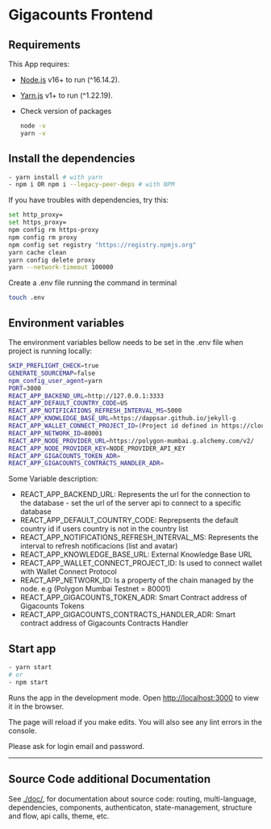 # Gigacounts Frontend

## Requirements 

This App requires:

- [Node.js](https://nodejs.org/) v16+ to run (^16.14.2).
- [Yarn.js](https://classic.yarnpkg.com/en/docs/install) v1+ to run (^1.22.19).

- Check version of packages

  ```sh
  node -v
  yarn -v
  ```

## Install the dependencies

```sh
- yarn install # with yarn
- npm i OR npm i --legacy-peer-deps # with NPM
```

If you have troubles with dependencies, try this:

```sh
set http_proxy=
set https_proxy=
npm config rm https-proxy
npm config rm proxy
npm config set registry "https://registry.npmjs.org"
yarn cache clean
yarn config delete proxy
yarn --network-timeout 100000
```

Create a .env file running the command in terminal

```sh
touch .env
```

## Environment variables

The environment variables bellow needs to be set in the .env file when project is running locally:

```sh
SKIP_PREFLIGHT_CHECK=true
GENERATE_SOURCEMAP=false
npm_config_user_agent=yarn
PORT=3000
REACT_APP_BACKEND_URL=http://127.0.0.1:3333
REACT_APP_DEFAULT_COUNTRY_CODE=US
REACT_APP_NOTIFICATIONS_REFRESH_INTERVAL_MS=5000
REACT_APP_KNOWLEDGE_BASE_URL=https://dappsar.github.io/jekyll-g
REACT_APP_WALLET_CONNECT_PROJECT_ID=(Project id defined in https://cloud.walletconnect.com/)
REACT_APP_NETWORK_ID=80001
REACT_APP_NODE_PROVIDER_URL=https://polygon-mumbai.g.alchemy.com/v2/
REACT_APP_NODE_PROVIDER_KEY=NODE_PROVIDER_API_KEY
REACT_APP_GIGACOUNTS_TOKEN_ADR=
REACT_APP_GIGACOUNTS_CONTRACTS_HANDLER_ADR=
```

Some Variable description:

- REACT_APP_BACKEND_URL: Represents the url for the connection to the database - set the url of the server api to connect to a specific database
- REACT_APP_DEFAULT_COUNTRY_CODE: Reprepsents the default country id if users country is not in the country list
- REACT_APP_NOTIFICATIONS_REFRESH_INTERVAL_MS: Represents the interval to refresh notificacions (list and avatar)
- REACT_APP_KNOWLEDGE_BASE_URL: External Knowledge Base URL
- REACT_APP_WALLET_CONNECT_PROJECT_ID: Is used to connect wallet with Wallet Connect Protocol
- REACT_APP_NETWORK_ID: Is a property of the chain managed by the node. e.g (Polygon Mumbai Testnet = 80001)
- REACT_APP_GIGACOUNTS_TOKEN_ADR: Smart Contract address of Gigacounts Tokens
- REACT_APP_GIGACOUNTS_CONTRACTS_HANDLER_ADR: Smart contract address of Gigacounts Contracts Handler
## Start app

```sh
- yarn start
# or
- npm start
```

Runs the app in the development mode.
Open [http://localhost:3000](http://localhost:3000) to view it in the browser.

The page will reload if you make edits.
You will also see any lint errors in the console.

Please ask for login email and password.

---

## Source Code additional Documentation


See [./doc/](./.doc/index.md), for documentation about source code: routing, multi-language, dependencies, components, authenticaton, state-management, structure and flow, api calls, theme, etc.
